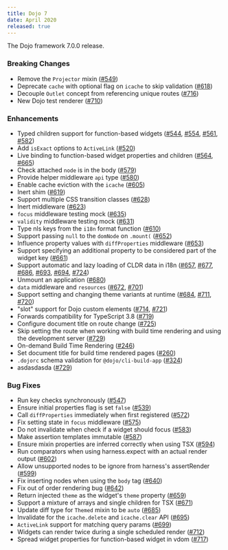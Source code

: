 ```yaml
---
title: Dojo 7
date: April 2020
released: true
---
```


The Dojo framework 7.0.0 release.

### Breaking Changes

* Remove the `Projector` mixin ([#549](https://github.com/framework/pull/549))
* Deprecate `cache` with optional flag on `icache` to skip validation ([#618](https://github.com/framework/pull/618))
* Decouple `Outlet` concept from referencing unique routes ([#716](https://github.com/framework/pull/716))
* New Dojo test renderer ([#710](https://github.com/framework/pull/710))

### Enhancements

* Typed children support for function-based widgets ([#544](https://github.com/framework/pull/544), [#554](https://github.com/framework/pull/554), [#561](https://github.com/framework/pull/561), [#582](https://github.com/framework/pull/582))
* Add `isExact` options to `ActiveLink` ([#520](https://github.com/framework/pull/520))
* Live binding to function-based widget properties and children ([#564](https://github.com/framework/pull/564), [#665](https://github.com/framework/pull/665))
* Check attached `node` is in the body ([#579](https://github.com/framework/pull/579))
* Provide helper middleware `api` type ([#580](https://github.com/framework/pull/580))
* Enable cache eviction with the `icache` ([#605](https://github.com/framework/pull/605))
* Inert shim ([#619](https://github.com/framework/pull/619))
* Support multiple CSS transition classes ([#628](https://github.com/framework/pull/628))
* Inert middleware ([#623](https://github.com/framework/pull/623))
* `focus` middleware testing mock ([#635](https://github.com/framework/pull/635))
* `validity` middleware testing mock ([#631](https://github.com/framework/pull/631))
* Type nls keys from the `i18n` format function ([#610](https://github.com/framework/pull/610))
* Support passing `null` to the `domNode` on `.mount(` ([#652](https://github.com/framework/pull/652))
* Influence property values with `diffProperties` middleware ([#653](https://github.com/framework/pull/653))
* Support specifying an additional property to be considered part of the widget key ([#661](https://github.com/framework/pull/661))
* Support automatic and lazy loading of CLDR data in i18n ([#657](https://github.com/framework/pull/657), [#677](https://github.com/framework/pull/677), [#686](https://github.com/framework/pull/686), [#693](https://github.com/framework/pull/693), [#694](https://github.com/framework/pull/694), [#724](https://github.com/framework/pull/724))
* Unmount an application ([#680](https://github.com/framework/pull/680))
* `data` middleware and `resources` ([#672](https://github.com/framework/pull/672), [#701]())
* Support setting and changing theme variants at runtime ([#684](https://github.com/framework/pull/684), [#711](https://github.com/framework/pull/711), [#720](https://github.com/framework/pull/720))
* "slot" support for Dojo custom elements ([#714](https://github.com/framework/pull/714), [#721](https://github.com/framework/pull/721))
* Forwards compatibility for TypeScript 3.8 ([#719](https://github.com/framework/pull/719))
* Configure document title on route change ([#725](https://github.com/framework/pull/725))
* Skip setting the route when working with build time rendering and using the development server ([#729](https://github.com/framework/pull/729))
* On-demand Build Time Rendering ([#246](https://github.com/dojo/webpack-contrib/pull/246))
* Set document title for build time rendered pages ([#260](https://github.com/dojo/webpack-contrib/pull/260))
* `.dojorc` schema validation for `@dojo/cli-build-app` ([#324](https://github.com/dojo/cli-build-app/pull/324))
* asdasdasda ([#729](https://github.com/framework/pull/729))

### Bug Fixes

* Run key checks synchronously ([#547](https://github.com/framework/pull/547))
* Ensure initial properties flag is set `false` ([#539](https://github.com/framework/pull/539))
* Call `diffProperties` immediately when first registered ([#572](https://github.com/framework/pull/572))
* Fix setting state in `focus` middleware ([#575](https://github.com/framework/pull/575))
* Do not invalidate when check if a widget should focus ([#583](https://github.com/framework/pull/583))
* Make assertion templates immutable ([#587](https://github.com/framework/pull/587))
* Ensure mixin properties are inferred correctly when using TSX ([#594](https://github.com/framework/pull/594))
* Run comparators when using harness.expect with an actual render output ([#602](https://github.com/framework/pull/602))
* Allow unsupported nodes to be ignore from harness's assertRender ([#599](https://github.com/framework/pull/599))
* Fix inserting nodes when using the `body` tag ([#640](https://github.com/framework/pull/640))
* Fix out of order rendering bug ([#642](https://github.com/framework/pull/642))
* Return injected `theme` as the widget's `theme` property ([#659](https://github.com/framework/pull/659))
* Support a mixture of arrays and single children for TSX ([#671](https://github.com/framework/pull/671))
* Update diff type for `Themed` mixin to be `auto` ([#685](https://github.com/framework/pull/685))
* Invalidate for the `icache.delete` and `icache.clear` API ([#695](https://github.com/framework/pull/695))
* `ActiveLink` support for matching query params ([#699](https://github.com/framework/pull/699))
* Widgets can render twice during a single scheduled render ([#712](https://github.com/framework/pull/712))
* Spread widget properties for function-based widget in vdom ([#717](https://github.com/framework/pull/717))
